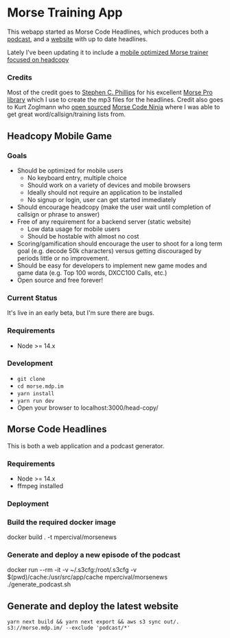 # Morse Training App

This webapp started as Morse Code Headlines, which produces both a [podcast](https://podcasts.apple.com/us/podcast/news-headlines-in-morse-code-at-25-wpm/id1536964268), and a [website](https://morse.mdp.im) with up to date headlines.

Lately I've been updating it to include a [mobile optimized Morse trainer focused on headcopy](https://morse.mdp.im/head-copy/)

### Credits

Most of the credit goes to [Stephen C. Phillips](https://scphillips.com/) for his excellent [Morse Pro library](https://github.com/scp93ch/morse-pro) which I use to create the mp3 files for the headlines. Credit also goes to Kurt Zoglmann who [open sourced](https://morsecode.ninja/) [Morse Code Ninja](https://morsecode.ninja/) where I was able to get great word/callsign/training lists from. 

## Headcopy Mobile Game

### Goals

- Should be optimized for mobile users
    - No keyboard entry, multiple choice
    - Should work on a variety of devices and mobile browsers
    - Ideally should not require an application to be installed
    - No signup or login, user can get started immediately
- Should encourage headcopy (make the user wait until completion of callsign or phrase to answer)
- Free of any requirement for a backend server (static website)
    - Low data usage for mobile users
    - Should be hostable with almost no cost
- Scoring/gamification should encourage the user to shoot for a long term goal (e.g. decode
50k characters) versus getting discouraged by periods little or no improvement.
- Should be easy for developers to implement new game modes and game data (e.g. Top 100 words, DXCC100 Calls, etc.)
- Open source and free forever!

### Current Status

It's live in an early beta, but I'm sure there are bugs.

### Requirements

- Node >= 14.x

### Development

- `git clone `
- `cd morse.mdp.im`
- `yarn install`
- `yarn run dev`
- Open your browser to localhost:3000/head-copy/

## Morse Code Headlines

This is both a web application and a podcast generator.

### Requirements

- Node >= 14.x
- ffmpeg installed

### Deployment

### Build the required docker image
docker build . -t mpercival/morsenews

### Generate and deploy a new episode of the podcast

docker run --rm -it -v ~/.s3cfg:/root/.s3cfg -v $(pwd)/cache:/usr/src/app/cache  mpercival/morsenews ./generate_podcast.sh

## Generate and deploy the latest website

`yarn next build && yarn next export && aws s3 sync out/. s3://morse.mdp.im/ --exclude 'podcast/*'`
